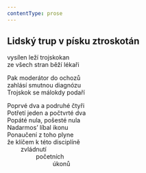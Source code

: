 ```yaml
---
contentType: prose
---
```


## Lidský trup v písku ztroskotán

vysílen leží trojskokan  
ze všech stran běží lékaři

Pak moderátor do ochozů  
zahlásí smutnou diagnózu  
Trojskok se málokdy podaří

Poprvé dva a podruhé čtyři  
Potřetí jeden a počtvrté dva  
Popáté nula, pošesté nula  
Nadarmos’ líbal ikonu  
Ponaučení z toho plyne  
že klíčem k této disciplíně  
        zvládnutí  
                 početních  
                           úkonů
